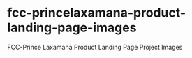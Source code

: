 # fcc-princelaxamana-product-landing-page-images
FCC-Prince Laxamana Product Landing Page Project Images
